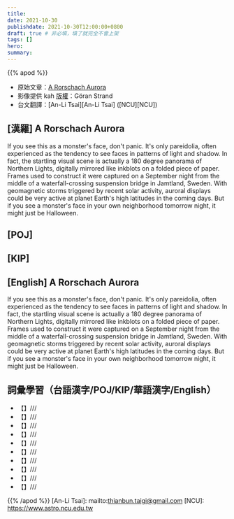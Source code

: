 ```yaml
---
title:
date: 2021-10-30
publishdate: 2021-10-30T12:00:00+0800
draft: true # 非必填，填了就完全不會上架
tags: []
hero:
summary:
---
```


{{% apod %}}

- 原始文章：[A Rorschach Aurora](https://apod.nasa.gov/apod/ap211030.html)
- 影像提供 kah [版權][copyright]：Göran Strand
- 台文翻譯：[An-Li Tsai][An-Li Tsai] ([NCU][NCU])

## [漢羅] A Rorschach Aurora
If you see this as a monster's face, don't panic. 
It's only pareidolia, often experienced as the tendency to see faces in patterns of light and shadow. 
In fact, the startling visual scene is actually a 180 degree panorama of Northern Lights, digitally mirrored like inkblots on a folded piece of paper. 
Frames used to construct it were captured on a September night from the middle of a waterfall-crossing suspension bridge in Jamtland, Sweden. 
With geomagnetic storms triggered by recent solar activity, auroral displays could be very active at planet Earth's high latitudes in the coming days. 
But if you see a monster's face in your own neighborhood tomorrow night, it might just be Halloween.

## [POJ]

## [KIP]

## [English] A Rorschach Aurora
If you see this as a monster's face, don't panic. 
It's only pareidolia, often experienced as the tendency to see faces in patterns of light and shadow. 
In fact, the startling visual scene is actually a 180 degree panorama of Northern Lights, digitally mirrored like inkblots on a folded piece of paper. 
Frames used to construct it were captured on a September night from the middle of a waterfall-crossing suspension bridge in Jamtland, Sweden. 
With geomagnetic storms triggered by recent solar activity, auroral displays could be very active at planet Earth's high latitudes in the coming days. 
But if you see a monster's face in your own neighborhood tomorrow night, it might just be Halloween.

## 詞彙學習（台語漢字/POJ/KIP/華語漢字/English）
- 【】///
- 【】///
- 【】///
- 【】///
- 【】///
- 【】///
- 【】///
- 【】///
- 【】///
- 【】///

{{% /apod %}}
[An-Li Tsai]: mailto:thianbun.taigi@gmail.com
[NCU]: https://www.astro.ncu.edu.tw

[copyright]: https://apod.nasa.gov/apod/fap/lib/about_apod.html#srapply
